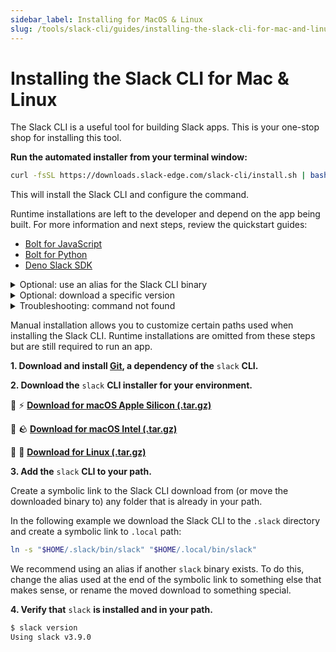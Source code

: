 ```yaml
---
sidebar_label: Installing for MacOS & Linux
slug: /tools/slack-cli/guides/installing-the-slack-cli-for-mac-and-linux
---
```


# Installing the Slack CLI for Mac & Linux

The Slack CLI is a useful tool for building Slack apps. This is your one-stop shop for installing this tool.

<Tabs groupId="installation">
<TabItem value="Automated" label="Automated Installation">

**Run the automated installer from your terminal window:**

```sh
curl -fsSL https://downloads.slack-edge.com/slack-cli/install.sh | bash
```

This will install the Slack CLI and configure the command.

Runtime installations are left to the developer and depend on the app being built. For more information and next steps, review the quickstart guides:

- [Bolt for JavaScript](/tools/bolt-js/getting-started)
- [Bolt for Python](/tools/bolt-python/getting-started)
- [Deno Slack SDK](/tools/deno-slack-sdk/guides/getting-started)

<details>
<summary>Optional: use an alias for the Slack CLI binary</summary>

If you have another CLI tool in your path called `slack`, you can rename this `slack` binary to a different name to avoid errors during installation. The Slack CLI won't overwrite the existing one!

To do this, pass the `-s` argument and an alias to the automated installer:

```sh
curl -fsSL https://downloads.slack-edge.com/slack-cli/install.sh | bash -s <your-preferred-alias>
```

The alias you use should come after any flags used in the installer. For example, if you use the version flag your installation script might look like this:

```sh
curl -fsSL https://downloads.slack-edge.com/slack-cli/install.sh | bash -s -- -v 2.1.0 <your-preferred-alias>
```

</details>

<details>
<summary>Optional: download a specific version</summary>

The latest Slack CLI version is installed by default, but a particular version can be pinned using the `-v` flag:

```sh
curl -fsSL https://downloads.slack-edge.com/slack-cli/install.sh | bash -s -- -v 2.1.0
```

</details>

<details>
<summary>Troubleshooting: command not found</summary>

After running the Slack CLI installation script the `slack` command might not be available in the current shell. The download has often succeeded but a symbolic link to the command needs to be added to your path.

Determine which shell you're using then update your shell profile with the following commands:

```sh
basename "$SHELL"
```

- `bash`:

  ```sh
  echo 'export PATH="$HOME/.local/bin:$PATH"' >> ~/.bashrc
  source ~/.bashrc
  ```

- `fish`:

  ```sh
  mkdir -p $HOME/.config/fish
  echo 'fish_add_path $HOME/.local/bin' >> $HOME/.config/fish/config.fish
  source $HOME/.config/fish/config.fish
  ```

- `zsh`:

  ```sh
  echo 'export PATH="$HOME/.local/bin:$PATH"' >> ~/.zshrc
  source ~/.zshrc
  ```

Once the profile is sourced, or a new shell is opened, the `slack` command should be available.

</details>
</TabItem>
<TabItem value="Manual" label="Manual Installation">

Manual installation allows you to customize certain paths used when installing the Slack CLI. Runtime installations are omitted from these steps but are still required to run an app.

**1\. Download and install [Git](https://git-scm.com/book/en/v2/Getting-Started-Installing-Git), a dependency of the** `slack` **CLI.**

**2\. Download the** `slack` **CLI installer for your environment.**

🍎 ⚡️ [**Download for macOS Apple Silicon (.tar.gz)**](https://downloads.slack-edge.com/slack-cli/slack_cli_3.9.0_macOS_arm64.tar.gz)

🍏 🪨 [**Download for macOS Intel (.tar.gz)**](https://downloads.slack-edge.com/slack-cli/slack_cli_3.9.0_macOS_amd64.tar.gz)

🐧 💾 [**Download for Linux (.tar.gz)**](https://downloads.slack-edge.com/slack-cli/slack_cli_3.9.0_linux_64-bit.tar.gz)

**3\. Add the** `slack` **CLI to your path.**

Create a symbolic link to the Slack CLI download from (or move the downloaded binary to) any folder that is already in your path.

In the following example we download the Slack CLI to the `.slack` directory and create a symbolic link to `.local` path:

```sh
ln -s "$HOME/.slack/bin/slack" "$HOME/.local/bin/slack"
```

We recommend using an alias if another `slack` binary exists. To do this, change the alias used at the end of the symbolic link to something else that makes sense, or rename the moved download to something special.

**4\. Verify that** `slack` **is installed and in your path.**

```sh
$ slack version
Using slack v3.9.0
```

</TabItem>
</Tabs>
